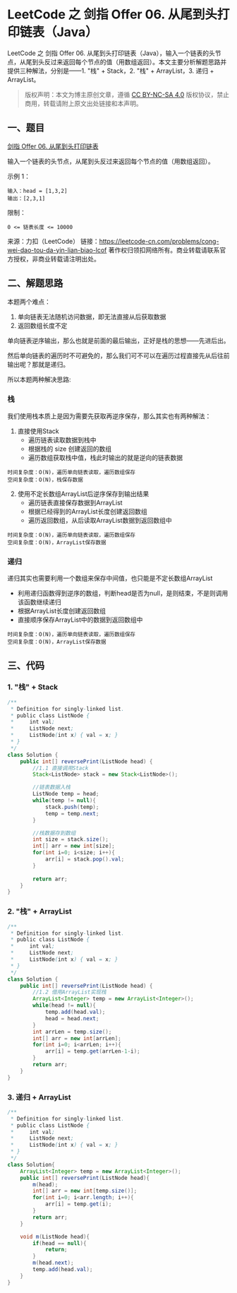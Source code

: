 # LeetCode 之 剑指 Offer 06. 从尾到头打印链表（Java）


LeetCode 之 剑指 Offer 06. 从尾到头打印链表（Java），输入一个链表的头节点，从尾到头反过来返回每个节点的值（用数组返回）。本文主要分析解题思路并提供三种解法，分别是——1. "栈" + Stack，2. "栈" + ArrayList，3. 递归 + ArrayList。

<!--more-->

> 版权声明：本文为博主原创文章，遵循 [CC BY-NC-SA 4.0](https://creativecommons.org/licenses/by-nc-sa/4.0/) 版权协议，禁止商用，转载请附上原文出处链接和本声明。

## 一、题目
[剑指 Offer 06. 从尾到头打印链表](https://leetcode-cn.com/problems/cong-wei-dao-tou-da-yin-lian-biao-lcof/)

输入一个链表的头节点，从尾到头反过来返回每个节点的值（用数组返回）。

示例 1：
```
输入：head = [1,3,2]
输出：[2,3,1]
```

限制：
```
0 <= 链表长度 <= 10000
```
来源：力扣（LeetCode）
链接：https://leetcode-cn.com/problems/cong-wei-dao-tou-da-yin-lian-biao-lcof
著作权归领扣网络所有。商业转载请联系官方授权，非商业转载请注明出处。
## 二、解题思路
本题两个难点：
1. 单向链表无法随机访问数据，即无法直接从后获取数据
2. 返回数组长度不定

单向链表逆序输出，那么也就是前面的最后输出，正好是栈的思想——先进后出。

然后单向链表的遍历时不可避免的，那么我们可不可以在遍历过程直接先从后往前输出呢？那就是递归。

所以本题两种解决思路:

### 栈

我们使用栈本质上是因为需要先获取再逆序保存，那么其实也有两种解法：
1. 直接使用Stack
    - 遍历链表读取数据到栈中
    - 根据栈的 size 创建返回的数组
    - 遍历数组获取栈中值，栈此时输出的就是逆向的链表数据
 ```
时间复杂度：O(N)，遍历单向链表读取，遍历数组保存
空间复杂度：O(N)，栈保存数据
 ```

2. 使用不定长数组ArrayList后逆序保存到输出结果
    - 遍历链表直接保存数据到ArrayList
    - 根据已经得到的ArrayList长度创建返回数组
    - 遍历返回数组，从后读取ArrayList数据到返回数组中
 ```
时间复杂度：O(N)，遍历单向链表读取，遍历数组保存
空间复杂度：O(N)，ArrayList保存数据
 ```

### 递归
递归其实也需要利用一个数组来保存中间值，也只能是不定长数组ArrayList
- 利用递归函数得到逆序的数组，判断head是否为null，是则结束，不是则调用该函数继续递归
- 根据ArrayList长度创建返回数组
- 直接顺序保存ArrayList中的数据到返回数组中
 ```
时间复杂度：O(N)，遍历单向链表读取，遍历数组保存
空间复杂度：O(N)，ArrayList保存数据
 ```
## 三、代码
### 1. "栈" + Stack
```java
/**
 * Definition for singly-linked list.
 * public class ListNode {
 *     int val;
 *     ListNode next;
 *     ListNode(int x) { val = x; }
 * }
 */
class Solution {
    public int[] reversePrint(ListNode head) {
		//1.1 直接调用Stack
        Stack<ListNode> stack = new Stack<ListNode>();

        //链表数据入栈
        ListNode temp = head;
        while(temp != null){
            stack.push(temp);
            temp = temp.next;
        }

        //栈数据存到数组
        int size = stack.size();
        int[] arr = new int[size];
        for(int i=0; i<size; i++){
            arr[i] = stack.pop().val;
        }
        
        return arr;
    }
}
```
### 2. "栈" + ArrayList
```java
/**
 * Definition for singly-linked list.
 * public class ListNode {
 *     int val;
 *     ListNode next;
 *     ListNode(int x) { val = x; }
 * }
 */
class Solution {
    public int[] reversePrint(ListNode head) {
        //1.2 借用ArrayList实现栈
        ArrayList<Integer> temp = new ArrayList<Integer>();
        while(head != null){
            temp.add(head.val);
            head = head.next;
        }
        int arrLen = temp.size();
        int[] arr = new int[arrLen];
        for(int i=0; i<arrLen; i++){
            arr[i] = temp.get(arrLen-1-i);
        }
        return arr;
    }
}
```
### 3. 递归 + ArrayList
```java
/**
 * Definition for singly-linked list.
 * public class ListNode {
 *     int val;
 *     ListNode next;
 *     ListNode(int x) { val = x; }
 * }
 */
class Solution{
    ArrayList<Integer> temp = new ArrayList<Integer>();
    public int[] reversePrint(ListNode head){
        m(head);
        int[] arr = new int[temp.size()];
        for(int i=0; i<arr.length; i++){
            arr[i] = temp.get(i);
        }
        return arr;
    }

    void m(ListNode head){
        if(head == null){
            return;
        }
        m(head.next);
        temp.add(head.val);
    }
}
```

